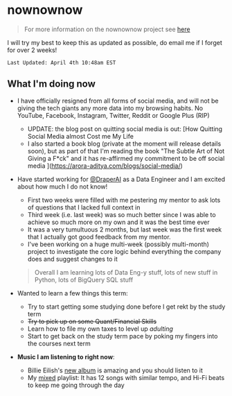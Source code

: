# nownownow

> For more information on the nownownow project see [here](https://nownownow.com/about)

I will try my best to keep this as updated as possible, do email me if I forget for over 2 weeks!

`Last Updated: April 4th 10:48am EST`

## What I'm doing now

- I have officially resigned from all forms of social media, and will not be giving the tech giants any more data into my browsing habits. No YouTube, Facebook, Instagram, Twitter, Reddit or Google Plus (RIP)
  - UPDATE: the blog post on quitting social media is out: [How Quitting Social Media almost Cost me My Life
  - I also started a book blog (private at the moment will release details soon), but as part of that I'm reading the book "The Subtle Art of Not Giving a F*ck" and it has re-affirmed my commitment to be off social media
](https://arora-aditya.com/blogs/social-media/)
- Have started working for [@DraperAI](https://github.com/DraperAI) as a Data Engineer and I am excited about how much I do not know!
  - First two weeks were filled with me pestering my mentor to ask lots of questions that I lacked full context in
  - Third week (i.e. last week) was so much better since I was able to achieve so much more on my own and it was the best time ever
  - It was a very tumultuous 2 months, but last week was the first week that I actually got good feedback from my mentor.
  - I've been working on a huge multi-week (possibly multi-month) project to investigate the core logic behind everything the company does and suggest changes to it
  > Overall I am learning lots of Data Eng-y stuff, lots of new stuff in Python, lots of BigQuery SQL stuff


- Wanted to learn a few things this term:
  - Try to start getting some studying done before I get rekt by the study term
  - ~~Try to pick up on some Quant/Financial Skills~~
  - Learn how to file my own taxes to level up _adulting_
  - Start to get back on the study term pace by poking my fingers into the courses next term

- **Music I am listening to right now**:
  - Billie Eilish's [new album](https://open.spotify.com/user/spotify/playlist/37i9dQZF1DXcf5pLcPbTwK?si=4jwUwWkDRPOMMnjX8aTUYg) is amazing and you should listen to it
  - My [mixed](https://open.spotify.com/user/arora_aditya/playlist/7meRL9DLw9iwoT0FXkohSt?si=cuw0wVAFSW24286n4onP2A) playlist: It has 12 songs with similar tempo, and Hi-Fi beats to keep me going through the day
